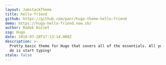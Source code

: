 ```yaml
---
layout: JamstackTheme
title: hello-friend
github: https://github.com/panr/hugo-theme-hello-friend
demo: https://hugo-hello-friend.now.sh/
author: Radek Kozieł
ssg: Hugo
date: 2018-07-20T17:13:14.000Z
description: >-
  Pretty basic theme for Hugo that covers all of the essentials. All you have to
  do is start typing!
stale: false
---
```

